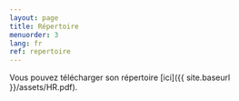 ```yaml
---
layout: page
title: Répertoire
menuorder: 3
lang: fr
ref: repertoire
---
```



Vous pouvez télécharger son répertoire [ici]({{ site.baseurl }}/assets/HR.pdf).


